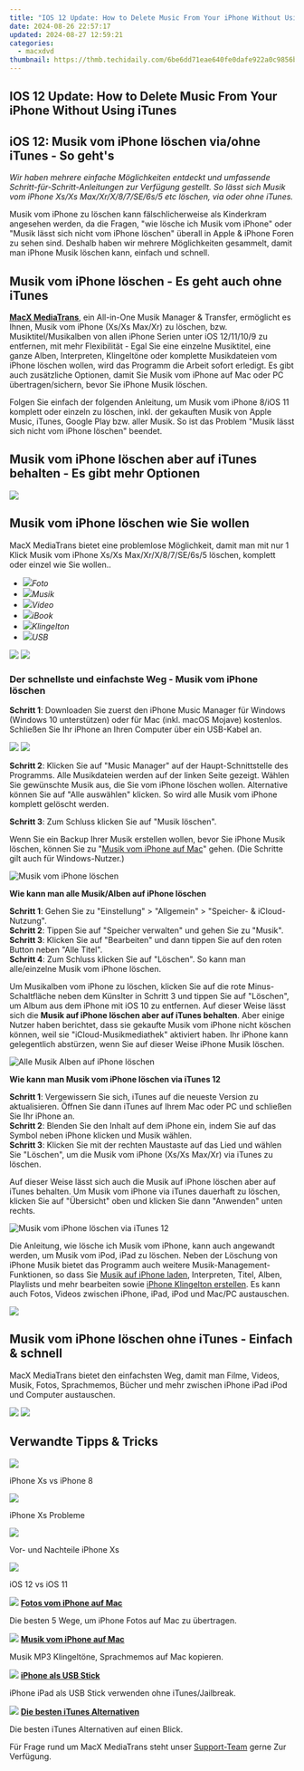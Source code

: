 ```yaml
---
title: "IOS 12 Update: How to Delete Music From Your iPhone Without Using iTunes"
date: 2024-08-26 22:57:17
updated: 2024-08-27 12:59:21
categories:
  - macxdvd
thumbnail: https://thmb.techidaily.com/6be6dd71eae640fe0dafe922a0c9856b8d53d7857f2711632e7fcb56b1cec9df.jpg
---
```


## IOS 12 Update: How to Delete Music From Your iPhone Without Using iTunes

## iOS 12: Musik vom iPhone löschen via/ohne iTunes - So geht's

_Wir haben mehrere einfache Möglichkeiten entdeckt und umfassende Schritt-für-Schritt-Anleitungen zur Verfügung gestellt. So lässt sich Musik vom iPhone Xs/Xs Max/Xr/X/8/7/SE/6s/5 etc löschen, via oder ohne iTunes._ 

Musik vom iPhone zu löschen kann fälschlicherweise als Kinderkram angesehen werden, da die Fragen, "wie lösche ich Musik vom iPhone" oder "Musik lässt sich nicht vom iPhone löschen" überall in Apple & iPhone Foren zu sehen sind. Deshalb haben wir mehrere Möglichkeiten gesammelt, damit man iPhone Musik löschen kann, einfach und schnell. 



## Musik vom iPhone löschen - Es geht auch ohne iTunes

[**MacX MediaTrans**](https://tools.techidaily.com/macxdvd/products/), ein All-in-One Musik Manager & Transfer, ermöglicht es Ihnen, Musik vom iPhone (Xs/Xs Max/Xr) zu löschen, bzw. Musiktitel/Musikalben von allen iPhone Serien unter iOS 12/11/10/9 zu entfernen, mit mehr Flexibilität - Egal Sie eine einzelne Musiktitel, eine ganze Alben, Interpreten, Klingeltöne oder komplette Musikdateien vom iPhone löschen wollen, wird das Programm die Arbeit sofort erledigt. Es gibt auch zusätzliche Optionen, damit Sie Musik vom iPhone auf Mac oder PC übertragen/sichern, bevor Sie iPhone Musik löschen. 

Folgen Sie einfach der folgenden Anleitung, um Musik vom iPhone 8/iOS 11 komplett oder einzeln zu löschen, inkl. der gekauften Musik von Apple Music, iTunes, Google Play bzw. aller Musik. So ist das Problem "Musik lässt sich nicht vom iPhone löschen" beendet. 



## Musik vom iPhone löschen aber auf iTunes behalten - Es gibt mehr Optionen



![](https://www.macxdvd.com/tutorial-de/howto_image/media.png)

## Musik vom iPhone löschen wie Sie wollen

MacX MediaTrans bietet eine problemlose Möglichkeit, damit man mit nur 1 Klick Musik vom iPhone Xs/Xs Max/Xr/X/8/7/SE/6s/5 löschen, komplett oder einzel wie Sie wollen.. 

* ![](https://www.macxdvd.com/tutorial-de/howto_image/foto-icon.png)_Foto_
* ![](https://www.macxdvd.com/tutorial-de/howto_image/musik-icon.png)_Musik_
* ![](https://www.macxdvd.com/tutorial-de/howto_image/film-icon.png)_Video_
* ![](https://www.macxdvd.com/tutorial-de/howto_image/buch-icon.png)_iBook_
* ![](https://www.macxdvd.com/tutorial-de/howto_image/klingelton-icon.png)_Klingelton_
* ![](https://www.macxdvd.com/tutorial-de/howto_image/usb-icon.png)_USB_

[![](https://www.macxdvd.com/tutorial-de/howto_image/macx-de.png)](https://tools.techidaily.com/macxdvd/products/) [![](https://www.macxdvd.com/tutorial-de/howto_image/winx-de.png)](https://tools.techidaily.com/winxdvd/products/) 



### Der schnellste und einfachste Weg - Musik vom iPhone löschen 

**Schritt 1**: Downloaden Sie zuerst den iPhone Music Manager für Windows (Windows 10 unterstützen) oder für Mac (inkl. macOS Mojave) kostenlos. Schließen Sie Ihr iPhone an Ihren Computer über ein USB-Kabel an. 

[![](https://www.macxdvd.com/tutorial-de/howto_image/macx-de.png)](https://tools.techidaily.com/macxdvd/products/) [![](https://www.macxdvd.com/tutorial-de/howto_image/winx-de.png)](https://tools.techidaily.com/winxdvd/products/) 

**Schritt 2**: Klicken Sie auf "Music Manager" auf der Haupt-Schnittstelle des Programms. Alle Musikdateien werden auf der linken Seite gezeigt. Wählen Sie gewünschte Musik aus, die Sie vom iPhone löschen wollen. Alternative können Sie auf "Alle auswählen" klicken. So wird alle Musik vom iPhone komplett gelöscht werden. 

**Schritt 3**: Zum Schluss klicken Sie auf "Musik löschen". 

Wenn Sie ein Backup Ihrer Musik erstellen wollen, bevor Sie iPhone Musik löschen, können Sie zu "[Musik vom iPhone auf Mac](https://tools.techidaily.com/macxdvd/products/)" gehen. (Die Schritte gilt auch für Windows-Nutzer.)

![Musik vom iPhone löschen](https://www.macxdvd.com/tutorial-de/article-image/mediatrans-musik.jpg) 



**Wie kann man alle Musik/Alben auf iPhone löschen**

**Schritt 1**: Gehen Sie zu "Einstellung" > "Allgemein" > "Speicher- & iCloud-Nutzung".   
**Schritt 2**: Tippen Sie auf "Speicher verwalten" und gehen Sie zu "Musik".   
**Schritt 3**: Klicken Sie auf "Bearbeiten" und dann tippen Sie auf den roten Button neben "Alle Titel".  
**Schritt 4**: Zum Schluss klicken Sie auf "Löschen". So kann man alle/einzelne Musik vom iPhone löschen. 

 Um Musikalben vom iPhone zu löschen, klicken Sie auf die rote Minus-Schaltfläche neben dem Künslter in Schritt 3 und tippen Sie auf "Löschen", um Album aus dem iPhone mit iOS 10 zu entfernen. Auf dieser Weise lässt sich die **Musik auf iPhone löschen aber auf iTunes behalten**. Aber einige Nutzer haben berichtet, dass sie gekaufte Musik vom iPhone nicht köschen können, weil sie "iCloud-Musikmediathek" aktiviert haben. Ihr iPhone kann gelegentlich abstürzen, wenn Sie auf dieser Weise iPhone Musik löschen. 

![Alle Musik Alben auf iPhone löschen](https://www.macxdvd.com/tutorial-de/article-image/musik-vom-iphone-loeschen-1.jpg) 



**Wie kann man Musik vom iPhone löschen via iTunes 12**

**Schritt 1**: Vergewissern Sie sich, iTunes auf die neueste Version zu aktualisieren. Öffnen Sie dann iTunes auf Ihrem Mac oder PC und schließen Sie Ihr iPhone an.   
**Schritt 2**: Blenden Sie den Inhalt auf dem iPhone ein, indem Sie auf das Symbol neben iPhone klicken und Musik wählen.   
**Schritt 3**: Klicken Sie mit der rechten Maustaste auf das Lied und wählen Sie "Löschen", um die Musik vom iPhone (Xs/Xs Max/Xr) via iTunes zu löschen. 

Auf dieser Weise lässt sich auch die Musik auf iPhone löschen aber auf iTunes behalten. Um Musik vom iPhone via iTunes dauerhaft zu löschen, klicken Sie auf "Übersicht" oben und klicken Sie dann "Anwenden" unten rechts. 

![Musik vom iPhone löschen via iTunes 12](https://www.macxdvd.com/tutorial-de/article-image/musik-vom-iphone-loeschen-2.jpg) 



Die Anleitung, wie lösche ich Musik vom iPhone, kann auch angewandt werden, um Musik vom iPod, iPad zu löschen. Neben der Löschung von iPhone Musik bietet das Programm auch weitere Musik-Management-Funktionen, so dass Sie [Musik auf iPhone laden](https://tools.techidaily.com/macxdvd/products/), Interpreten, Titel, Alben, Playlists und mehr bearbeiten sowie [iPhone Klingelton erstellen](https://tools.techidaily.com/macxdvd/products/). Es kann auch Fotos, Videos zwischen iPhone, iPad, iPod und Mac/PC austauschen. 



![](https://www.macxdvd.com/tutorial-de/howto_image/image2.png) 

## Musik vom iPhone löschen ohne iTunes - Einfach & schnell

MacX MediaTrans bietet den einfachsten Weg, damit man Filme, Videos, Musik, Fotos, Sprachmemos, Bücher und mehr zwischen iPhone iPad iPod und Computer austauschen.   

[![](https://www.macxdvd.com/tutorial-de/howto_image/macx-de.png)](https://tools.techidaily.com/macxdvd/products/) [![](https://www.macxdvd.com/tutorial-de/howto_image/winx-de.png)](https://tools.techidaily.com/winxdvd/products/) 



## Verwandte Tipps & Tricks

![](https://www.macxdvd.com/tutorial-de/howto_image/pic-photo-3.jpg) 

iPhone Xs vs iPhone 8

![](https://www.macxdvd.com/tutorial-de/howto_image/pic-photo-1.jpg) 

iPhone Xs Probleme

![](https://www.macxdvd.com/tutorial-de/howto_image/pic-photo-2.jpg) 

Vor- und Nachteile iPhone Xs

![](https://www.macxdvd.com/tutorial-de/howto_image/pic-photo-4.jpg) 

iOS 12 vs iOS 11

![](https://www.macxdvd.com/tutorial-de/../seoimage/link_icon_blue.png) **[Fotos vom iPhone auf Mac](https://tools.techidaily.com/macxdvd/products/)** 

Die besten 5 Wege, um iPhone Fotos auf Mac zu übertragen.

![](https://www.macxdvd.com/tutorial-de/../seoimage/link_icon_blue.png) **[Musik vom iPhone auf Mac](https://tools.techidaily.com/macxdvd/products/)** 

Musik MP3 Klingeltöne, Sprachmemos auf Mac kopieren.

![](https://www.macxdvd.com/tutorial-de/../seoimage/link_icon_blue.png) **[iPhone als USB Stick](https://tools.techidaily.com/macxdvd/products/)** 

 iPhone iPad als USB Stick verwenden ohne iTunes/Jailbreak.

![](https://www.macxdvd.com/tutorial-de/../seoimage/link_icon_blue.png) **[Die besten iTunes Alternativen](https://tools.techidaily.com/macxdvd/products/)** 

 Die besten iTunes Alternativen auf einen Blick.



Für Frage rund um MacX MediaTrans steht unser [Support-Team](https://tools.techidaily.com/macxdvd/products/) gerne Zur Verfügung.

<ins class="adsbygoogle"
     style="display:block"
     data-ad-format="autorelaxed"
     data-ad-client="ca-pub-7571918770474297"
     data-ad-slot="1223367746"></ins>



<ins class="adsbygoogle"
     style="display:block"
     data-ad-client="ca-pub-7571918770474297"
     data-ad-slot="8358498916"
     data-ad-format="auto"
     data-full-width-responsive="true"></ins>
